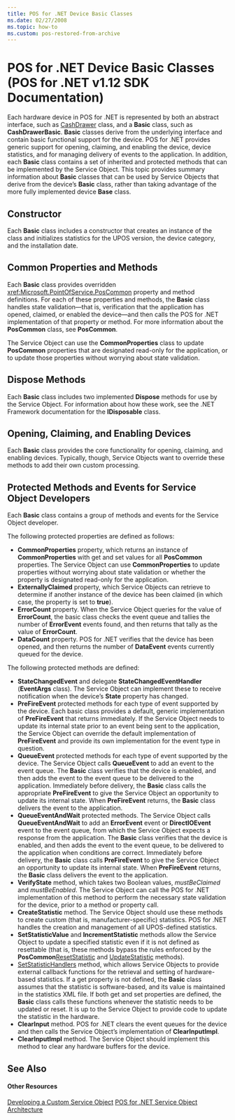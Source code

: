 ```yaml
---
title: POS for .NET Device Basic Classes
ms.date: 02/27/2008
ms.topic: how-to
ms.custom: pos-restored-from-archive
---
```


# POS for .NET Device Basic Classes (POS for .NET v1.12 SDK Documentation)

Each hardware device in POS for .NET is represented by both an abstract interface, such as [CashDrawer](ms883867\(v=winembedded.11\).md) class, and a **Basic** class, such as **CashDrawerBasic**. **Basic** classes derive from the underlying interface and contain basic functional support for the device. POS for .NET provides generic support for opening, claiming, and enabling the device, device statistics, and for managing delivery of events to the application. In addition, each **Basic** class contains a set of inherited and protected methods that can be implemented by the Service Object. This topic provides summary information about **Basic** classes that can be used by Service Objects that derive from the device’s **Basic** class, rather than taking advantage of the more fully implemented device **Base** class.

## Constructor

Each **Basic** class includes a constructor that creates an instance of the class and initializes statistics for the UPOS version, the device category, and the installation date.

## Common Properties and Methods

Each **Basic** class provides overridden <xref:Microsoft.PointOfService.PosCommon> property and method definitions. For each of these properties and methods, the **Basic** class handles state validation—that is, verification that the application has opened, claimed, or enabled the device—and then calls the POS for .NET implementation of that property or method. For more information about the **PosCommon** class, see **PosCommon**.

The Service Object can use the **CommonProperties** class to update **PosCommon** properties that are designated read-only for the application, or to update those properties without worrying about state validation.

## Dispose Methods

Each **Basic** class includes two implemented **Dispose** methods for use by the Service Object. For information about how these work, see the .NET Framework documentation for the **IDisposable** class.

## Opening, Claiming, and Enabling Devices

Each **Basic** class provides the core functionality for opening, claiming, and enabling devices. Typically, though, Service Objects want to override these methods to add their own custom processing.

## Protected Methods and Events for Service Object Developers

Each **Basic** class contains a group of methods and events for the Service Object developer.

The following protected properties are defined as follows:

- **CommonProperties** property, which returns an instance of **CommonProperties** with get and set values for all **PosCommon** properties. The Service Object can use **CommonProperties** to update properties without worrying about state validation or whether the property is designated read-only for the application.
- **ExternallyClaimed** property, which Service Objects can retrieve to determine if another instance of the device has been claimed (in which case, the property is set to **true**).
- **ErrorCount** property. When the Service Object queries for the value of **ErrorCount**, the basic class checks the event queue and tallies the number of **ErrorEvent** events found, and then returns that tally as the value of **ErrorCount**.
- **DataCount** property. POS for .NET verifies that the device has been opened, and then returns the number of **DataEvent** events currently queued for the device.

The following protected methods are defined:

- **StateChangedEvent** and delegate **StateChangedEventHandler** (**EventArgs** class). The Service Object can implement these to receive notification when the device’s **State** property has changed.
- **PreFireEvent** protected methods for each type of event supported by the device. Each basic class provides a default, generic implementation of **PreFireEvent** that returns immediately. If the Service Object needs to update its internal state prior to an event being sent to the application, the Service Object can override the default implementation of **PreFireEvent** and provide its own implementation for the event type in question.
- **QueueEvent** protected methods for each type of event supported by the device. The Service Object calls **QueueEvent** to add an event to the event queue. The **Basic** class verifies that the device is enabled, and then adds the event to the event queue to be delivered to the application. Immediately before delivery, the **Basic** class calls the appropriate **PreFireEvent** to give the Service Object an opportunity to update its internal state. When **PreFireEvent** returns, the **Basic** class delivers the event to the application.
- **QueueEventAndWait** protected methods. The Service Object calls **QueueEventAndWait** to add an **ErrorEvent** event or **DirectIOEvent** event to the event queue, from which the Service Object expects a response from the application. The **Basic** class verifies that the device is enabled, and then adds the event to the event queue, to be delivered to the application when conditions are correct. Immediately before delivery, the **Basic** class calls **PreFireEvent** to give the Service Object an opportunity to update its internal state. When **PreFireEvent** returns, the **Basic** class delivers the event to the application.
- **VerifyState** method, which takes two Boolean values, *mustBeClaimed* and *mustBeEnabled*. The Service Object can call the POS for .NET implementation of this method to perform the necessary state validation for the device, prior to a method or property call.
- **CreateStatistic** method. The Service Object should use these methods to create custom (that is, manufacturer-specific) statistics. POS for .NET handles the creation and management of all UPOS-defined statistics.
- **SetStatisticValue** and **IncrementStatistic** methods allow the Service Object to update a specified statistic even if it is not defined as resettable (that is, these methods bypass the rules enforced by the **PosCommon**[ResetStatistic](ms834556\(v=winembedded.11\).md) and [UpdateStatistic](ms834565\(v=winembedded.11\).md) methods).
- [SetStatisticHandlers](ms834561\(v=winembedded.11\).md) method, which allows Service Objects to provide external callback functions for the retrieval and setting of hardware-based statistics. If a get property is not defined, the **Basic** class assumes that the statistic is software-based, and its value is maintained in the statistics XML file. If both get and set properties are defined, the **Basic** class calls these functions whenever the statistic needs to be updated or reset. It is up to the Service Object to provide code to update the statistic in the hardware.
- **ClearInput** method. POS for .NET clears the event queues for the device and then calls the Service Object’s implementation of **ClearInputImpl**.
- **ClearInputImpl** method. The Service Object should implement this method to clear any hardware buffers for the device.

## See Also

#### Other Resources

[Developing a Custom Service Object](developing-a-custom-service-object.md)
[POS for .NET Service Object Architecture](pos-for-net-service-object-architecture.md)
